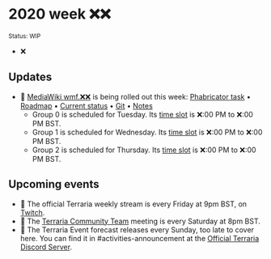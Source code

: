 # 2020 week ❌❌
<sup>Status: WIP</sup>
 - ❌
<!--
## Releases
 - ❌
-->
## Updates
 - 🔄 [MediaWiki wmf.❌❌](https://www.mediawiki.org/wiki/MediaWiki_1.36/wmf.❌❌) is being rolled out this week: [Phabricator task](https://phabricator.wikimedia.org/T❌❌❌❌) • [Roadmap](https://www.mediawiki.org/wiki/MediaWiki_1.36/Roadmap#❌❌) • [Current status](https://versions.toolforge.org/) • [Git](https://❌❌❌❌❌❌❌❌❌❌❌❌❌❌❌❌❌❌❌❌) • [Notes](https://phabricator.wikimedia.org/project/profile/❌❌❌❌/) <!-- Go to https://phabricator.wikimedia.org/project/profile/4479/ and look for the branch in the 'Milestones' box. The last bit of the URL is the ID. Replace the ❌❌❌❌ with that ID. -->
    - Group 0 is scheduled for Tuesday. Its [time slot](https://wikitech.wikimedia.org/wiki/Deployments#deploycal-item-❌❌❌  ) is ❌:00 PM to ❌:00 PM BST.
    - Group 1 is scheduled for Wednesday. Its [time slot](https://wikitech.wikimedia.org/wiki/Deployments#deploycal-item-❌❌❌) is ❌:00 PM to ❌:00 PM BST.
    - Group 2 is scheduled for Thursday. Its [time slot](https://wikitech.wikimedia.org/wiki/Deployments#deploycal-item-❌❌❌ ) is ❌:00 PM to ❌:00 PM BST.
<!--
 - [I need a proper template for snapshots]
 - [Anything else?]-->
<!-- 
## Past events
 - [Move upcoming events that have ended here]
-->
 ## Upcoming events
 - 🔄 The official Terraria weekly stream is every Friday at 9pm BST, on [Twitch](https://www.twitch.tv/terrariaofficial).
 - 🔄 The [Terraria Community Team](https://discord.gg/chpcEC2) meeting is every Saturday at 8pm BST.
 - 🔄 The Terraria Event forecast releases every Sunday, too late to cover here. You can find it in #activities-announcement at the [Official Terraria Discord Server](http://discord.gg/terraria).
